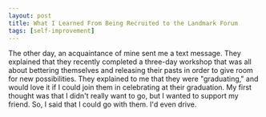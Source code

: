 ```yaml
---
layout: post
title: What I Learned From Being Recruited to the Landmark Forum
tags: [self-improvement]
---
```


The other day, an acquaintance of mine sent me a text message. They explained that they recently completed a three-day workshop that was all about bettering themselves and releasing their pasts in order to give room for new possibilities. They explained to me that they were "graduating," and would love it if I could join them in celebrating at their graduation. My first thought was that I didn't really want to go, but I wanted to support my friend. So, I said that I could go with them. I'd even drive.
